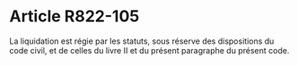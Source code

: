 # Article R822-105

La liquidation est régie par les statuts, sous réserve des dispositions du code civil, et de celles du livre II et du présent paragraphe du présent code.